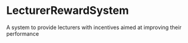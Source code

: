 # LecturerRewardSystem
A system to provide lecturers with incentives aimed at improving their performance
